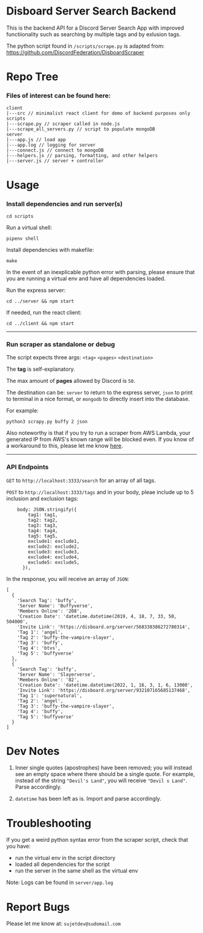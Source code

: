 # Disboard Server Search Backend

This is the backend API for a Discord Server Search App with improved functiionality such as searching by multiple tags and by exlusion tags.

The python script found in `/scripts/scrape.py` is adapted from: https://github.com/DiscordFederation/DisboardScraper


# Repo Tree

### Files of interest can be found here:

```lang-js
client 
|---src // minimalist react client for demo of backend purposes only
scripts
|---scrape.py // scraper called in node.js
|---scrape_all_servers.py // script to populate mongoDB
server
|---app.js // load app
|---app.log // logging for server
|---connect.js // connect to mongoDB
|---helpers.js // parsing, formatting, and other helpers
|---server.js // server + controller

```


# Usage

### Install dependencies and run server(s)

`cd scripts`

Run a virtual shell:

`pipenv shell`

Install dependencies with makefile:

`make`

In the event of an inexplicable python error with parsing, please ensure that you are running a virtual env and have all dependencies loaded.

Run the express server:

`cd ../server && npm start`

If needed, run the react client:

`cd ../client && npm start`

---

### Run scraper as standalone or debug


The script expects three args: `<tag>` `<pages>` `<destination>`

The **tag** is self-explanatory. 

The max amount of **pages** allowed by Discord is `50`.

The destination can be: `server` to return to the express server, `json` to print to terminal in a nice format, or `mongodb` to directly insert into the database.

For example:


```
python3 scrapy.py buffy 2 json

```

Also noteworthy is that if you try to run a scraper from AWS Lambda, your generated IP from AWS's known range will be blocked even. If you know of a workaround to this, please let me know [here](https://stackoverflow.com/questions/72722566/aws-lambda-python-webscraping-unable-to-bypass-cloudfare-anti-bots-from-aws).

---

### API Endpoints

`GET` to `http://localhost:3333/search` for an array of all tags.

`POST` to `http://localhost:3333/tags` and in your body, pleae include up to 5 inclusion and exclusion tags:

```lang-js
	body: JSON.stringify({
        tag1: tag1,
        tag2: tag2,
        tag3: tag3,
        tag4: tag4,
        tag5: tag5,
        exclude1: exclude1,
        exclude2: exclude2,
        exclude3: exclude3,
        exclude4: exclude4,
        exclude5: exclude5,
      }),
```

In the response, you will receive an array of `JSON`:

```lang-js
[
  {
    'Search Tag': 'buffy',
    'Server Name': 'Buffyverse',
    'Members Online': '208',
    'Creation Date': 'datetime.datetime(2019, 4, 18, 7, 33, 50, 504000',
    'Invite Link': 'https://disboard.org/server/568338386272780314',
    'Tag 1': 'angel',
    'Tag 2': 'buffy-the-vampire-slayer',
    'Tag 3': 'buffy',
    'Tag 4': 'btvs',
    'Tag 5': 'buffyverse'
  },
  {
    'Search Tag': 'buffy',
    'Server Name': 'Slayerverse',
    'Members Online': '82',
    'Creation Date': 'datetime.datetime(2022, 1, 16, 3, 1, 6, 13000',
    'Invite Link': 'https://disboard.org/server/932107165685137468',
    'Tag 1': 'supernatural',
    'Tag 2': 'angel',
    'Tag 3': 'buffy-the-vampire-slayer',
    'Tag 4': 'buffy',
    'Tag 5': 'buffyverse'
  }
]
```

# Dev Notes

1. Inner single quotes (apostrophes)  have been removed; you will instead see an empty space where there should be a single quote. For example, instead of the string `"Devil's Land"`, you will receive  `"Devil s Land"`. Parse accordingly.

2. `datetime` has been left as is. Import and parse accordingly.


# Troubleshooting 

If you get a weird python syntax error from the scraper script, check that you have:

- run the virtual env in the script directory
- loaded all dependencies for the script
- run the server in the same shell as the virtual env 

Note: Logs can be found in `server/app.log`

# Report Bugs

Please let me know at: `sujetdev@sudomail.com`

